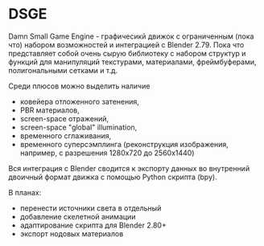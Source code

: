 # DSGE
Damn Small Game Engine - графичесикй движок с ограниченным (пока что) набором возможностей и интеграцией с Blender 2.79.
Пока что представляет собой очень сырую библиотеку с набором структур и функций для манипуляций текстурами, материалами, фреймбуферами, полигональными сетками и т.д.

Среди плюсов можно выделить наличие
* ковейера отложенного затенения,
* PBR материалов,
* screen-space отражений,
* screen-space "global" illumination,
* временного сглаживания,
* временного суперсэмплинга (реконструкция изображения, например, с разрешения 1280x720 до 2560x1440)

Вся интеграция с Blender сводится к экспорту данных во внутренний двоичный формат движка с помощью Python скрипта (bpy).

В планах:
* перенести источники света в отдельный
* добавление скелетной анимации
* адаптирование скрипта для Blender 2.80+
* экспорт нодовых материалов
